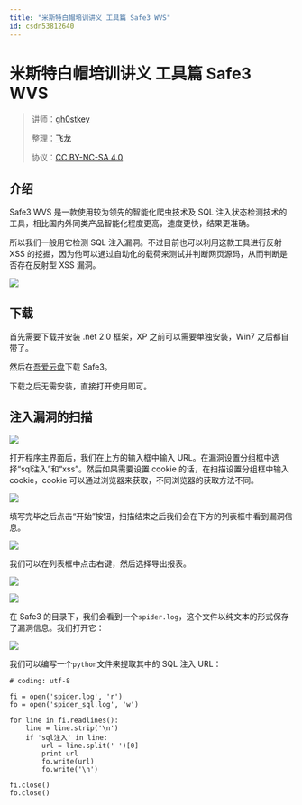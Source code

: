 ```yaml
---
title: "米斯特白帽培训讲义 工具篇 Safe3 WVS"
id: csdn53812640
---
```


# 米斯特白帽培训讲义 工具篇 Safe3 WVS

> 讲师：[gh0stkey](https://www.zhihu.com/people/gh0stkey/answers)
> 
> 整理：[飞龙](https://github.com/)
> 
> 协议：[CC BY-NC-SA 4.0](http://creativecommons.org/licenses/by-nc-sa/4.0/)

## 介绍

Safe3 WVS 是一款使用较为领先的智能化爬虫技术及 SQL 注入状态检测技术的工具，相比国内外同类产品智能化程度更高，速度更快，结果更准确。

所以我们一般用它检测 SQL 注入漏洞。不过目前也可以利用这款工具进行反射 XSS 的挖掘，因为他可以通过自动化的载荷来测试并判断网页源码，从而判断是否存在反射型 XSS 漏洞。

![](../img/4e6841e6837612709d65747d84a61a2d.png)

## 下载

首先需要下载并安装 .net 2.0 框架，XP 之前可以需要单独安装，Win7 之后都自带了。

然后在[吾爱云盘](http://down.52pojie.cn/LCG/Safe3WVS_10.1_Crack_By_Lkou%5bLCG%5d.rar)下载 Safe3。

下载之后无需安装，直接打开使用即可。

## 注入漏洞的扫描

![](../img/211e1674887c9ae64af32df075fa51ac.png)

打开程序主界面后，我们在上方的输入框中输入 URL。在漏洞设置分组框中选择“sql注入”和“xss”。然后如果需要设置 cookie 的话，在扫描设置分组框中输入 cookie，cookie 可以通过浏览器来获取，不同浏览器的获取方法不同。

![](../img/3b73a2feac386135995071054dd584f3.png)

填写完毕之后点击“开始”按钮，扫描结束之后我们会在下方的列表框中看到漏洞信息。

![](../img/12567767e1d06e34044bb257838f068f.png)

我们可以在列表框中点击右键，然后选择导出报表。

![](../img/5a25675404299d954a6e4fdd86aca750.png)

![](../img/4cf19fca9ab89fb127310df9699b7a50.png)

在 Safe3 的目录下，我们会看到一个`spider.log`，这个文件以纯文本的形式保存了漏洞信息。我们打开它：

![](../img/f56fe67f0fe89e9e26870b22e1283768.png)

我们可以编写一个`python`文件来提取其中的 SQL 注入 URL：

```
# coding: utf-8

fi = open('spider.log', 'r')
fo = open('spider_sql.log', 'w')

for line in fi.readlines():
    line = line.strip('\n')
    if 'sql注入' in line:
        url = line.split(' ')[0]
        print url
        fo.write(url)
        fo.write('\n')

fi.close()
fo.close()
```